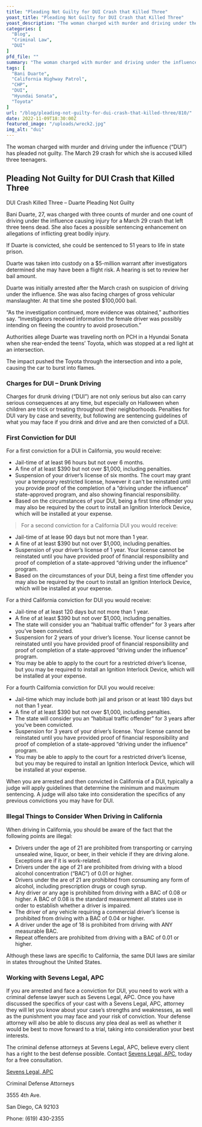```yaml
---
title: "Pleading Not Guilty for DUI Crash that Killed Three"
yoast_title: "Pleading Not Guilty for DUI Crash that Killed Three"
yoast_description: "The woman charged with murder and driving under the influence ("DUI") has pleaded not guilty. The March 29 crash for which she is accused killed three teenagers."
categories: [
  "Blog",
  "Criminal Law",
  "DUI"
]
pfd_file: ""
summary: "The woman charged with murder and driving under the influence (“DUI”) has pleaded not guilty. The March 29 crash for which she is accused killed three teenagers. DUI Crash Killed Three – Duarte Pleading Not Guilty Bani Duarte, 27, was charged with three counts of murder and one count of driving under the influence causing"
tags: [
  "Bani Duarte",
  "California Highway Patrol",
  "CHP",
  "DUI",
  "Hyundai Sonata",
  "Toyota"
]
url: "/blog/pleading-not-guilty-for-dui-crash-that-killed-three/810/"
date: 2022-11-09T18:30:00Z
featured_image: "/uploads/wreck2.jpg"
img_alt: "dui"
---
```

The woman charged with murder and driving under the influence (“DUI”) has pleaded not guilty. The March 29 crash for which she is accused killed three teenagers.

## Pleading Not Guilty for DUI Crash that Killed Three

DUI Crash Killed Three – Duarte Pleading Not Guilty

Bani Duarte, 27, was charged with three counts of murder and one count of driving under the influence causing injury for a March 29 crash that left three teens dead. She also faces a possible sentencing enhancement on allegations of inflicting great bodily injury.

If Duarte is convicted, she could be sentenced to 51 years to life in state prison.

Duarte was taken into custody on a $5-million warrant after investigators determined she may have been a flight risk. A hearing is set to review her bail amount.

Duarte was initially arrested after the March crash on suspicion of driving under the influence. She was also facing charges of gross vehicular manslaughter. At that time she posted $100,000 bail.

“As the investigation continued, more evidence was obtained,” authorities say. “Investigators received information the female driver was possibly intending on fleeing the country to avoid prosecution.”

Authorities allege Duarte was traveling north on PCH in a Hyundai Sonata when she rear-ended the teens’ Toyota, which was stopped at a red light at an intersection.

The impact pushed the Toyota through the intersection and into a pole, causing the car to burst into flames.

### Charges for DUI – Drunk Driving

Charges for drunk driving (“DUI”) are not only serious but also can carry serious consequences at any time, but especially on Halloween when children are trick or treating throughout their neighborhoods. Penalties for DUI vary by case and severity, but following are sentencing guidelines of what you may face if you drink and drive and are then convicted of a DUI.

### First Conviction for DUI

For a first conviction for a DUI in California, you would receive:

* Jail-time of at least 96 hours but not over 6 months.
* A fine of at least $390 but not over $1,000, including penalties.
* Suspension of your driver’s license of six months. The court may grant your a temporary restricted license, however it can’t be reinstated until you provide proof of the completion of a “driving under the influence” state-approved program, and also showing financial responsibility.
* Based on the circumstances of your DUI, being a first time offender you may also be required by the court to install an Ignition Interlock Device, which will be installed at your expense.

> For a second conviction for a California DUI you would receive:

* Jail-time of at lease 90 days but not more than 1 year.
* A fine of at least $390 but not over $1,000, including penalties.
* Suspension of your driver’s license of 1 year. Your license cannot be reinstated until you have provided proof of financial responsibility and proof of completion of a state-approved “driving under the influence” program.
* Based on the circumstances of your DUI, being a first time offender you may also be required by the court to install an Ignition Interlock Device, which will be installed at your expense.

For a third California conviction for DUI you would receive:

* Jail-time of at least 120 days but not more than 1 year.
* A fine of at least $390 but not over $1,000, including penalties.
* The state will consider you an “habitual traffic offender” for 3 years after you’ve been convicted.
* Suspension for 2 years of your driver’s license. Your license cannot be reinstated until you have provided proof of financial responsibility and proof of completion of a state-approved “driving under the influence” program.
* You may be able to apply to the court for a restricted driver’s license, but you may be required to install an Ignition Interlock Device, which will be installed at your expense.

For a fourth California conviction for DUI you would receive:

* Jail-time which may include both jail and prison or at least 180 days but not than 1 year.
* A fine of at least $390 but not over $1,000, including penalties.
* The state will consider you an “habitual traffic offender” for 3 years after you’ve been convicted.
* Suspension for 3 years of your driver’s license. Your license cannot be reinstated until you have provided proof of financial responsibility and proof of completion of a state-approved “driving under the influence” program.
* You may be able to apply to the court for a restricted driver’s license, but you may be required to install an Ignition Interlock Device, which will be installed at your expense.

When you are arrested and then convicted in California of a DUI, typically a judge will apply guidelines that determine the minimum and maximum sentencing. A judge will also take into consideration the specifics of any previous convictions you may have for DUI.

### Illegal Things to Consider When Driving in California

When driving in California, you should be aware of the fact that the following points are illegal:

* Drivers under the age of 21 are prohibited from transporting or carrying unsealed wine, liquor, or beer, in their vehicle if they are driving alone. Exceptions are if it is work-related.
* Drivers under the age of 21 are prohibited from driving with a blood alcohol concentration (“BAC”) of 0.01 or higher.
* Drivers under the are of 21 are prohibited from consuming any form of alcohol, including prescription drugs or cough syrup.
* Any driver or any age is prohibited from driving with a BAC of 0.08 or higher. A BAC of 0.08 is the standard measurement all states use in order to establish whether a driver is impaired.
* The driver of any vehicle requiring a commercial driver’s license is prohibited from driving with a BAC of 0.04 or higher.
* A driver under the age of 18 is prohibited from driving with ANY measurable BAC.
* Repeat offenders are prohibited from driving with a BAC of 0.01 or higher.

Although these laws are specific to California, the same DUI laws are similar in states throughout the United States.

### Working with Sevens Legal, APC

If you are arrested and face a conviction for DUI, you need to work with a criminal defense lawyer such as Sevens Legal, APC. Once you have discussed the specifics of your cast with a Sevens Legal, APC, attorney they will let you know about your case’s strengths and weaknesses, as well as the punishment you may face and your risk of conviction. Your defense attorney will also be able to discuss any plea deal as well as whether it would be best to move forward to a trial, taking into consideration your best interests.

The criminal defense attorneys at Sevens Legal, APC, believe every client has a right to the best defense possible. Contact [Sevens Legal, APC](https://www.sevenslegal.com/ "Sevens Legal, APC"), today for a free consultation.

[Sevens Legal, APC](https://www.sevenslegal.com/ "Sevens Legal, APC")

Criminal Defense Attorneys

3555 4th Ave.

San Diego, CA 92103

Phone: (619) 430-2355